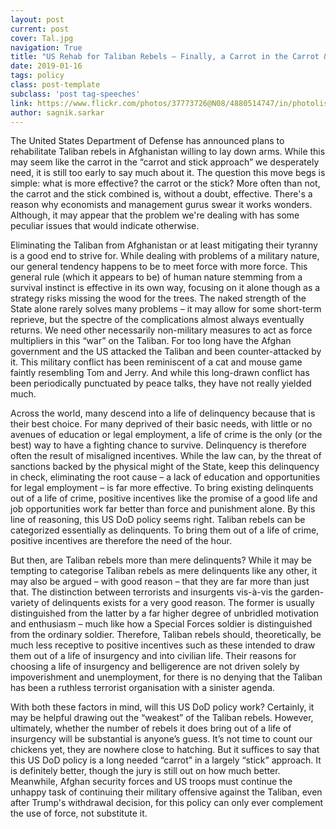 ```yaml
---
layout: post
current: post
cover: Tal.jpg
navigation: True
title: "US Rehab for Taliban Rebels – Finally, a Carrot in the Carrot & Stick?"
date: 2019-01-16
tags: policy
class: post-template
subclass: 'post tag-speeches'
link: https://www.flickr.com/photos/37773726@N08/4880514747/in/photolist-8rgUZZ-7MKG2t-6sNPij-9YjgJb-8X9ruN-c6iJEL-g5k1zS-6seTVU-HNy8d-7ibX3n-g5kmoM-g5mjTR-AgbEd-95RYZ2-g5kH32-g5mq52-6seTVG-auGBiv-5NA3fm-21Wp8K-5F3siB-pmN9L4-q1ZXem-g5jfGv-g5jyz4-g5m1q8-g5jyeL-7Jo36C-9v4dBj-g5kMYh-g5jseE-g5jXLW-7ifviD-9J176P-5cVoWg-g5kirq-g5m5bV-6fTVzA-7W9FZy-9iDosz-7rBLqu-op8zz-aMYXrP-9J3Hhq-g5jtMs-g5kjz9-3g1Rcv-9CZLzA-g5jB29-c77WrN
author: sagnik.sarkar
---
```

The United States Department of Defense has announced plans to rehabilitate Taliban rebels in Afghanistan willing to lay down arms. While this may seem like the carrot in the “carrot and stick approach” we desperately need, it is still too early to say much about it. The question this move begs is simple: what is more effective? the carrot or the stick? More often than not, the carrot and  the stick combined is, without a doubt, effective. There's a reason why economists and management gurus swear it works wonders. Although, it may appear that the problem we're dealing with has some peculiar issues that would indicate otherwise.

Eliminating the Taliban from Afghanistan or at least mitigating their tyranny is a good end to strive for. While dealing with problems of a military nature, our general tendency happens to be to meet force with more force. This general rule (which it appears to be) of human nature stemming from a survival instinct is effective in its own way, focusing on it alone though as a strategy risks missing the wood for the trees. The naked strength of the State alone rarely solves many problems – it may allow for some short-term reprieve, but the spectre of the complications almost always eventually returns. We need other necessarily non-military measures to act as force multipliers in this “war” on the Taliban. For too long have the Afghan government and the US attacked the Taliban and been counter-attacked by it. This military conflict has been reminiscent of a cat and mouse game faintly resembling Tom and Jerry. And while this long-drawn conflict has been periodically punctuated by peace talks, they have not really yielded much.

Across the world, many descend into a life of delinquency because that is their best choice. For many deprived of their basic needs, with little or no avenues of education or legal employment, a life of crime is the only (or the best) way to have a fighting chance to survive. Delinquency is therefore often the result of misaligned incentives. While the law can, by the threat of sanctions backed by the physical might of the State, keep this delinquency in check, eliminating the root cause – a lack of education and opportunities for legal employment – is far more effective. To bring existing delinquents out of a life of crime, positive incentives like the promise of a good life and job opportunities work far better than force and punishment alone. By this line of reasoning, this US DoD policy seems right. Taliban rebels can be categorized essentially as delinquents. To bring them out of a life of crime, positive incentives are therefore the need of the hour.

But then, are Taliban rebels more than mere delinquents? While it may be tempting to categorise Taliban rebels as mere delinquents like any other, it may also be argued – with good reason – that they are far more than just that. The distinction between terrorists and insurgents vis-à-vis the garden-variety of delinquents exists for a very good reason. The former is usually distinguished from the latter by a far higher degree of unbridled motivation and enthusiasm – much like how a Special Forces soldier is distinguished from the ordinary soldier. Therefore, Taliban rebels should, theoretically, be much less receptive to positive incentives such as these intended to draw them out of a life of insurgency and into civilian life. Their reasons for choosing a life of insurgency and belligerence are not driven solely by impoverishment and unemployment, for there is no denying that the Taliban has been a ruthless terrorist organisation with a sinister agenda.

With both these factors in mind, will this US DoD policy work? Certainly, it may be helpful drawing out the “weakest” of the Taliban rebels. However, ultimately, whether the number of rebels it does bring out of a life of insurgency will be substantial is anyone’s guess. It’s not time to count our chickens yet, they are nowhere close to hatching. But it suffices to say that this US DoD policy is a long needed “carrot” in a largely “stick” approach. It is definitely better, though the jury is still out on how much  better. Meanwhile, Afghan security forces and US troops must continue the unhappy task of continuing their military offensive against the Taliban, even after Trump's withdrawal decision, for this policy can only ever complement the use of force, not substitute it.
